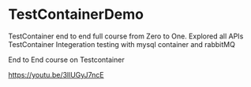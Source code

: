 # TestContainerDemo
TestContainer end to end full course from Zero to One. Explored all APIs TestContainer Integeration testing with mysql container and rabbitMQ

End to End course on Testcontainer 

https://youtu.be/3llUGyJ7ncE

